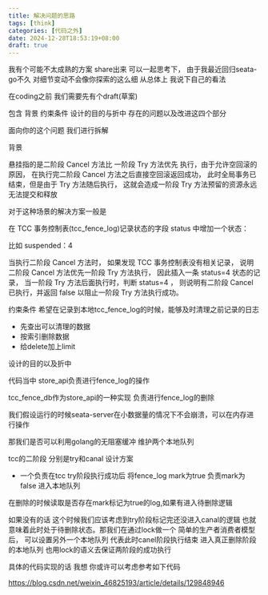 ```yaml
---
title: 解决问题的思路
tags: [think]
categories: [代码之外]
date: 2024-12-28T18:53:19+08:00
draft: true
---
```

我有个可能不太成熟的方案 share出来 可以一起思考下，
由于我最近回归seata-go不久 
对细节变动不会像你探索的这么细 从总体上 
我说下自己的看法


在coding之前 我们需要先有个draft(草案)

包含 背景 约束条件 设计的目的与折中 存在的问题以及改进这四个部分


面向你的这个问题 我们进行拆解



背景

悬挂指的是二阶段 Cancel 方法比 一阶段 Try 方法优先
执行，由于允许空回滚的原因，
在执行完二阶段 Cancel 方法之后直接空回滚返回成功，
此时全局事务已结束，但是由于 Try 方法随后执行，
这就会造成一阶段 Try 方法预留的资源永远无法提交和释放


对于这种场景的解决方案一般是

在 TCC 事务控制表(tcc_fence_log)记录状态的字段
 status 中增加一个状态：

比如 suspended：4

当执行二阶段 Cancel 方法时，
如果发现 TCC 事务控制表没有相关记录，
说明二阶段 Cancel 方法优先一阶段 Try 方法执行，
因此插入一条 status=4 状态的记录，
当一阶段 Try 方法后面执行时，判断 status=4 ，
则说明有二阶段 Cancel 已执行，并返回 false 
以阻止一阶段 Try 方法执行成功。


约束条件 
希望在记录到本地tcc_fence_log的时候，能够及时清理之前记录的日志

 - 先查出可以清理的数据
 - 按索引删除数据
- 给delete加上limit


设计的目的以及折中

代码当中 store_api负责进行fence_log的操作

tcc_fence_db作为store_api的一种实现
负责进行fence_log的删除

我们假设运行的时候seata-server在小数据量的情况下不会崩溃，可以在内存进行操作

那我们是否可以利用golang的无阻塞缓冲 维护两个本地队列

tcc的二阶段 分别是try和canal
设计方案
 - 一个负责在tcc try阶段执行成功后 
 将fence_log mark为true 负责mark为false 进入本地队列


 在删除的时候读取是否存在mark标记为true的log,如果有进入待删除逻辑

 如果没有的话 这个时候我们应该考虑到try阶段标记完还没进入canal的逻辑
 也就意味着此时处于待删除状态。那我们在通过lock做一个
 简单的生产者消费者模型后， 可以设置另外一个本地队列
 代表此时canel阶段执行结束 进入真正删除阶段的本地队列
 也用lock的语义去保证两阶段的成功执行

 具体的代码实现的话 我想 你或许可以考虑参考如下代码

 https://blog.csdn.net/weixin_46825193/article/details/129848946